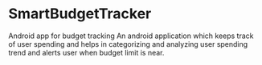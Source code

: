 # SmartBudgetTracker

Android app for budget tracking
An android application which keeps track of user spending and helps in categorizing and analyzing user spending trend and alerts user when budget limit is near.
